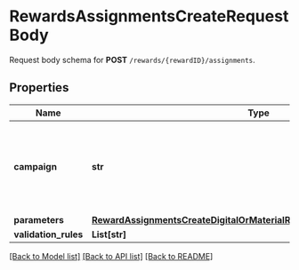 # RewardsAssignmentsCreateRequestBody

Request body schema for **POST** `/rewards/{rewardID}/assignments`.

## Properties
Name | Type | Description | Notes
------------ | ------------- | ------------- | -------------
**campaign** | **str** | The campaign ID of the campaign to which the reward is to be assigned. | 
**parameters** | [**RewardAssignmentsCreateDigitalOrMaterialRewardRequestBodyParameters**](RewardAssignmentsCreateDigitalOrMaterialRewardRequestBodyParameters.md) |  | 
**validation_rules** | **List[str]** |  | [optional] 

[[Back to Model list]](../README.md#documentation-for-models) [[Back to API list]](../README.md#documentation-for-api-endpoints) [[Back to README]](../README.md)


